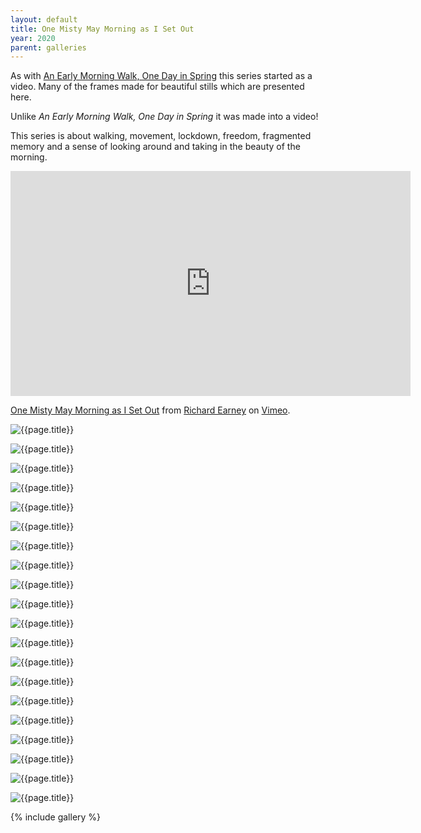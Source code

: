 ```yaml
---
layout: default
title: One Misty May Morning as I Set Out
year: 2020
parent: galleries
---
```


As with [An Early Morning Walk, One Day in Spring](an-early-morning-walk-one-day-in-spring) this series started as a video. Many of the frames made for beautiful stills which are presented here. 

Unlike *An Early Morning Walk, One Day in Spring* it was made into a video!

This series is about walking, movement, lockdown, freedom, fragmented memory and a sense of looking around and taking in the beauty of the morning.

<iframe src="https://player.vimeo.com/video/449190135?h=6b89ebaf1e" width="640" height="360" frameborder="0" allow="autoplay; fullscreen; picture-in-picture" allowfullscreen></iframe>
<p><a href="https://vimeo.com/449190135">One Misty May Morning as I Set Out</a> from <a href="https://vimeo.com/methodphoto">Richard Earney</a> on <a href="https://vimeo.com">Vimeo</a>.</p>

![{{page.title}}](one-misty-may-morning-as-i-set-out/one-misty-may-morning-as-i-set-out-01.webp "{{page.title}}")

![{{page.title}}](one-misty-may-morning-as-i-set-out/one-misty-may-morning-as-i-set-out-02.webp "{{page.title}}")

![{{page.title}}](one-misty-may-morning-as-i-set-out/one-misty-may-morning-as-i-set-out-03.webp "{{page.title}}")

![{{page.title}}](one-misty-may-morning-as-i-set-out/one-misty-may-morning-as-i-set-out-05.webp "{{page.title}}")

![{{page.title}}](one-misty-may-morning-as-i-set-out/one-misty-may-morning-as-i-set-out-06.webp "{{page.title}}")

![{{page.title}}](one-misty-may-morning-as-i-set-out/one-misty-may-morning-as-i-set-out-07.webp "{{page.title}}")

![{{page.title}}](one-misty-may-morning-as-i-set-out/one-misty-may-morning-as-i-set-out-08.webp "{{page.title}}")

![{{page.title}}](one-misty-may-morning-as-i-set-out/one-misty-may-morning-as-i-set-out-09.webp "{{page.title}}")

![{{page.title}}](one-misty-may-morning-as-i-set-out/one-misty-may-morning-as-i-set-out-10.webp "{{page.title}}")

![{{page.title}}](one-misty-may-morning-as-i-set-out/one-misty-may-morning-as-i-set-out-11.webp "{{page.title}}")

![{{page.title}}](one-misty-may-morning-as-i-set-out/one-misty-may-morning-as-i-set-out-12.webp "{{page.title}}")

![{{page.title}}](one-misty-may-morning-as-i-set-out/one-misty-may-morning-as-i-set-out-13.webp "{{page.title}}")

![{{page.title}}](one-misty-may-morning-as-i-set-out/one-misty-may-morning-as-i-set-out-14.webp "{{page.title}}")

![{{page.title}}](one-misty-may-morning-as-i-set-out/one-misty-may-morning-as-i-set-out-15.webp "{{page.title}}")

![{{page.title}}](one-misty-may-morning-as-i-set-out/one-misty-may-morning-as-i-set-out-16.webp "{{page.title}}")

![{{page.title}}](one-misty-may-morning-as-i-set-out/one-misty-may-morning-as-i-set-out-17.webp "{{page.title}}")

![{{page.title}}](one-misty-may-morning-as-i-set-out/one-misty-may-morning-as-i-set-out-18.webp "{{page.title}}")

![{{page.title}}](one-misty-may-morning-as-i-set-out/one-misty-may-morning-as-i-set-out-19.webp "{{page.title}}")

![{{page.title}}](one-misty-may-morning-as-i-set-out/one-misty-may-morning-as-i-set-out-20.webp "{{page.title}}")

![{{page.title}}](one-misty-may-morning-as-i-set-out/one-misty-may-morning-as-i-set-out-21.webp "{{page.title}}")


{% include gallery %}